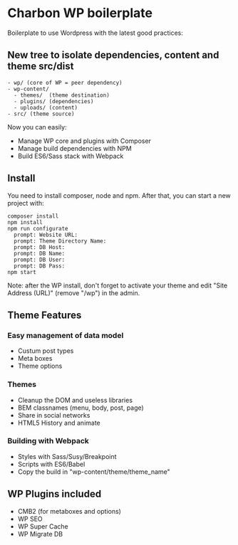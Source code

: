# Charbon WP boilerplate

Boilerplate to use Wordpress with the latest good practices:

## New tree to isolate dependencies, content and theme src/dist
```
- wp/ (core of WP = peer dependency)
- wp-content/
  - themes/  (theme destination)
  - plugins/ (dependencies)
  - uploads/ (content)
- src/ (theme source)
```

Now you can easily:
* Manage WP core and plugins with Composer
* Manage build dependencies with NPM
* Build ES6/Sass stack with Webpack

## Install
You need to install composer, node and npm. After that, you can start a new project with:
```
composer install
npm install
npm run configurate
  prompt: Website URL:
  prompt: Theme Directory Name:
  prompt: DB Host:
  prompt: DB Name:
  prompt: DB User:
  prompt: DB Pass:
npm start

```
Note: after the WP install, don't forget to activate your theme and edit "Site Address (URL)" (remove "/wp") in the admin.

## Theme Features
### Easy management of data model
* Custum post types
* Meta boxes
* Theme options

### Themes
* Cleanup the DOM and useless libraries
* BEM classnames (menu, body, post, page)
* Share in social networks
* HTML5 History and animate

### Building with Webpack
* Styles with Sass/Susy/Breakpoint
* Scripts with ES6/Babel
* Copy the build in "wp-content/theme/theme_name"

## WP Plugins included
* CMB2 (for metaboxes and options)
* WP SEO
* WP Super Cache
* WP Migrate DB
